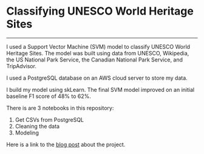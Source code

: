 # Classifying UNESCO World Heritage Sites  
---
I used a Support Vector Machine (SVM) model to classify UNESCO World Heritage Sites. The model was built using data from UNESCO, Wikipedia, the US National Park Service, the Canadian National Park Service, and TripAdvisor.  

I used a PostgreSQL database on an AWS cloud server to store my data.  

I build my model using skLearn. The final SVM model improved on an initial baseline F1 score of 48% to 62%.  

There is are 3 notebooks in this repository:  
1. Get CSVs from PostgreSQL  
2. Cleaning the data  
3. Modeling  

Here is a link to the [blog post](https://ericchan24.squarespace.com/blog/2017/10/28/as) about the project.
